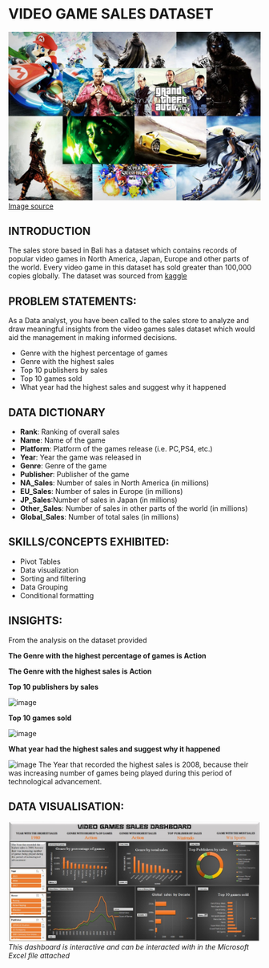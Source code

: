 # VIDEO GAME SALES DATASET 
![](video_game_image.jpg)
[Image source](https://img.redbull.com/images/c_limit,w_1500,h_1000,f_auto,q_auto/redbullcom/2014/12/17/1331695582349_2/the-10-best-games-of-2014-as-voted-by-you)
## INTRODUCTION
The sales store based in Bali has a dataset which contains records of popular video games in North America, Japan, Europe and other parts of the world. Every video game in this dataset has sold greater than 100,000 copies globally. 
The dataset was sourced from [kaggle](https://www.kaggle.com/datasets/gregorut/videogamesales/data)
## PROBLEM STATEMENTS:
As a Data analyst, you have been called to the sales store to analyze and draw meaningful insights from the video games sales dataset which would aid the management in making informed decisions.
* Genre with the highest percentage of games
* Genre with the highest sales
* Top 10 publishers by sales 
* Top 10 games sold 
* What year had the highest sales and suggest why it happened


## DATA DICTIONARY
- **Rank**:  Ranking of overall sales
- **Name**: Name of the game
- **Platform**: Platform of the games release (i.e. PC,PS4, etc.)
- **Year**: Year the game was released in
- **Genre**: Genre of the game
- **Publisher**: Publisher of the game
- **NA_Sales**: Number of sales in North America (in millions)
- **EU_Sales**: Number of sales in Europe (in millions)
- **JP_Sales**:Number of sales in Japan (in millions)
- **Other_Sales**: Number of sales in other parts of the world (in millions)
- **Global_Sales**: Number of total sales (in millions)

## SKILLS/CONCEPTS EXHIBITED:
- Pivot Tables
- Data visualization 
- Sorting and filtering
- Data Grouping
- Conditional formatting

## INSIGHTS:
From the analysis on the dataset provided 

 **The Genre with the highest percentage of games is **Action****

  **The Genre with the highest sales is **Action****

 **Top 10 publishers by sales**
 
 
![image](https://github.com/user-attachments/assets/e28b969d-a9aa-40fa-a5fa-09efb5a053ff)


 **Top 10 games sold**

 
![image](https://github.com/user-attachments/assets/0c397d88-7746-4564-aa07-b581030f2283)



 **What year had the highest sales and suggest why it happened**

    
![image](https://github.com/user-attachments/assets/1b10b6df-17a6-4b50-af71-0a5a70d6ca7c)
The Year that recorded the highest sales is 2008, because  their was increasing number of games being played during this period of technological advancement.


## DATA VISUALISATION:
![Video Game Sales Dashboard](VGS_dashboard.jpg)
*This dashboard is interactive and can be interacted with in the Microsoft Excel file attached*
